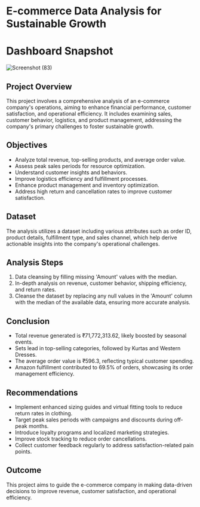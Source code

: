 # E-commerce Data Analysis for Sustainable Growth
# Dashboard Snapshot
![Screenshot (83)](https://github.com/user-attachments/assets/3662d67a-a07b-422d-8a7e-d4d6e054911f)


## Project Overview
This project involves a comprehensive analysis of an e-commerce company's operations, aiming to enhance financial performance, customer satisfaction, and operational efficiency. It includes examining sales, customer behavior, logistics, and product management, addressing the company's primary challenges to foster sustainable growth.

## Objectives
- Analyze total revenue, top-selling products, and average order value.
- Assess peak sales periods for resource optimization.
- Understand customer insights and behaviors.
- Improve logistics efficiency and fulfillment processes.
- Enhance product management and inventory optimization.
- Address high return and cancellation rates to improve customer satisfaction.

## Dataset
The analysis utilizes a dataset including various attributes such as order ID, product details, fulfillment type, and sales channel, which help derive actionable insights into the company's operational challenges.

## Analysis Steps
1. Data cleansing by filling missing 'Amount' values with the median.
2. In-depth analysis on revenue, customer behavior, shipping efficiency, and return rates.
3. Cleanse the dataset by replacing any null values in the 'Amount' column with the median of 
   the available data, ensuring more accurate analysis.

## Conclusion
- Total revenue generated is ₹71,772,313.62, likely boosted by seasonal events.
- Sets lead in top-selling categories, followed by Kurtas and Western Dresses.
- The average order value is ₹596.3, reflecting typical customer spending.
- Amazon fulfillment contributed to 69.5% of orders, showcasing its order management efficiency.

## Recommendations
- Implement enhanced sizing guides and virtual fitting tools to reduce return rates in clothing.
- Target peak sales periods with campaigns and discounts during off-peak months.
- Introduce loyalty programs and localized marketing strategies.
- Improve stock tracking to reduce order cancellations.
- Collect customer feedback regularly to address satisfaction-related pain points.

## Outcome
This project aims to guide the e-commerce company in making data-driven decisions to improve revenue, customer satisfaction, and operational efficiency.

